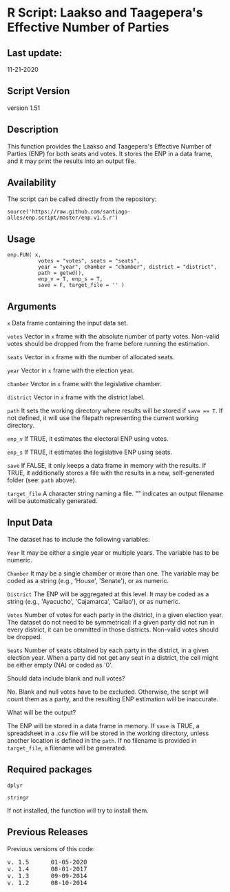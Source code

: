 R Script: Laakso and Taagepera's Effective Number of Parties
=====================================

Last update:
------------------
11-21-2020

Script Version
------------------
version 1.51

Description
------------------
This function provides the Laakso and Taagepera's Effective Number of Parties (ENP) for both seats and votes. It stores the ENP in a data frame, and it may print the results into an output file.

Availability
------------------
The script can be called directly from the repository:
<pre><code>source('https://raw.github.com/santiago-alles/enp.script/master/enp.v1.5.r')</code></pre>

Usage
------------------

<pre><code>enp.FUN( x,
          votes = "votes", seats = "seats",
          year = "year", chamber = "chamber", district = "district",
          path = getwd(),
          enp_v = T, enp_s = T,
          save = F, target_file = '' )</code></pre>

Arguments
------------------

<code>x</code> Data frame containing the input data set.

<code>votes</code> Vector in <code>x</code> frame with the absolute number of party votes. Non-valid votes should be dropped from the frame before running the estimation.

<code>seats</code> Vector in <code>x</code> frame with the number of allocated seats.

<code>year</code> Vector in <code>x</code> frame with the election year.

<code>chamber</code> Vector in <code>x</code> frame with the legislative chamber.

<code>district</code> Vector in <code>x</code> frame with the district label.

<code>path</code> It sets the working directory where results will be stored if <code>save == T</code>. If not defined, it will use the filepath representing the current working directory.

<code>enp_v</code> If TRUE, it estimates the electoral ENP using votes.

<code>enp_s</code> If TRUE, it estimates the legislative ENP using seats.

<code>save</code> If FALSE, it only keeps a data frame in memory with the results. If TRUE, it additionally stores a file with the results in a new, self-generated folder (see: <code>path</code> above).

<code>target_file</code> A character string naming a file. "" indicates an output filename will be automatically generated.

Input Data
------------------

The dataset has to include the following variables:

<code>Year</code> It may be either a single year or multiple years. The variable has to be numeric.

<code>Chamber</code> It may be a single chamber or more than one. The variable may be coded as a string (e.g., 'House', 'Senate'), or as numeric.

<code>District</code> The ENP will be aggregated at this level. It may be coded as a string (e.g., 'Ayacucho', 'Cajamarca', 'Callao'), or as numeric.

<code>Votes</code> Number of votes for each party in the district, in a given election year. The dataset do not need to be symmetrical: if a given party did not run in every district, it can be ommitted in those districts. Non-valid votes should be dropped.

<code>Seats</code> Number of seats obtained by each party in the district, in a given election year. When a party did not get any seat in a district, the cell might be either empty (NA) or coded as '0'.

Should data include blank and null votes?

No. Blank and null votes have to be excluded. Otherwise, the script will count them as a party, and the resulting ENP estimation will be inaccurate.

What will be the output?

The ENP will be stored in a data frame in memory. If <code>save</code> is TRUE, a spreadsheet in a .csv file will be stored in the working directory, unless another location is defined in the <code>path</code>. If no filename is provided in <code>target_file</code>, a filename will be generated.

Required packages 
------------------

<pre><code>dplyr</pre></code>
<pre><code>stringr</pre></code>

If not installed, the function will try to install them.

Previous Releases
------------------

Previous versions of this code:
<pre>v. 1.5      01-05-2020
v. 1.4      08-01-2017
v. 1.3      09-09-2014
v. 1.2      08-10-2014</pre>
